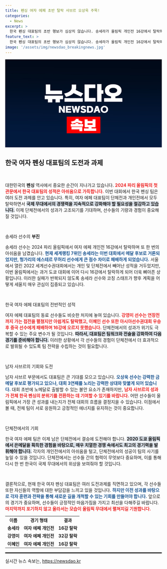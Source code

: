 ```yaml
---
title: 펜싱 여자 에페 초반 탈락 사브르 오상욱 주목!
categories:
  - News
excerpt: >
  한국 펜싱 대표팀의 초반 행보가 심상치 않습니다. 송세라가 올림픽 개인전 16강에서 탈락하며 아쉬움을 남겼고, 다른 선수들도 연이어 고배를 마셨습니다. 단체전에서의 반전을 기대하며, 과연 이들의 반격이 가능할지 주목됩니다!
feature_text: >
  한국 펜싱 대표팀의 초반 행보가 심상치 않습니다. 송세라가 올림픽 개인전 16강에서 탈락하며 아쉬움을 남겼고, 다른 선수들도 연이어 고배를 마셨습니다. 단체전에서의 반전을 기대하며, 과연 이들의 반격이 가능할지 주목됩니다!
image: '/assets/img/newsdao_breakingnews.jpg'
---
```


<p><img src="/assets/img/newsdao_breakingnews.jpg" alt="koreaapp 속보" /></p>

<h2 data-ke-size="size26">한국 여자 펜싱 대표팀의 도전과 과제</h2>

<p data-ke-size="size16">&nbsp;</p>

<p>대한민국의 <b>펜싱</b> 역사에서 중요한 순간이 지나가고 있습니다. <b><span style="color: #ee2323;">2024 파리 올림픽의 첫 관문에서 한국 대표팀의 성적은 아쉬움으로 가득합니다.</span></b> 이번 대회에서 한국 펜싱 팀은 여러 도전 과제를 안고 있습니다. 특히, 여자 에페 대표팀이 단체전과 개인전에서 모두 탈락하면서 <b><span style="background-color: #21538527;">국제 무대에서의 경쟁력을 지속적으로 강화해야 할 필요성을 절감하고 있습니다.</span></b> 이제 단체전에서의 성과가 고조되기를 기대하며, 선수들의 기량과 경험이 중요해질 것입니다.</p>

<p data-ke-size="size16">&nbsp;</p>

<p>송세라 선수의 <b>부진</b></p>

<p>송세라 선수는 2024 파리 올림픽에서 여자 에페 개인전 16강에서 탈락하며 또 한 번의 아쉬움을 남겼습니다. <b><span style="color: #1a5490;">현재 세계랭킹 7위인 송세라는 이번 대회에서 메달 후보로 거론되었지만, 헝가리의 에스테르 무허리 선수에게 큰 점수 차이로 패배하게 되었습니다.</span></b> 서울에서 열린 2022 세계선수권대회에서는 개인 및 단체전에서 빼어난 성적을 거두었지만, 이번 올림픽에서는 과거 도쿄 대회에 이어 다시 16강에서 탈락하게 되어 더욱 뼈아픈 상황입니다. 이러한 실패가 반복되지 않도록 송세라 선수와 코칭 스태프가 향후 계획을 어떻게 세울지 매우 관심이 집중되고 있습니다.</p>

<p data-ke-size="size16">&nbsp;</p>

<p>한국 여자 에페 대표팀의 전반적인 성적 </p>

<p>여자 에페 대표팀의 동료 선수들도 비슷한 처지에 놓여 있습니다. <b><span style="color: #ee2323;">강영미 선수는 연장전까지 가는 접전을 펼쳤지만 아쉽게도 탈락했고, 이혜인 선수 또한 아시아선수권대회 우승 후 중국 선수에게 패배하며 16강에 오르지 못했습니다.</span></b> 단체전에서의 성과가 위기도 극복할 수 있는 주요 변수가 될 것입니다. <b><span style="background-color: #21538527;">따라서, 대표팀은 팀워크와 전술을 강화하여 다음 경기를 준비해야 합니다.</span></b> 이러한 상황에서 각 선수들의 경험이 단체전에서 더 효과적으로 발휘될 수 있도록 팀 전략을 수립하는 것이 필요합니다.</p>

<p data-ke-size="size16">&nbsp;</p>

<p>남자 사브르의 기회와 도전 </p>

<p>남자 사브르 부문에서도 대표팀은 큰 기대를 모으고 있습니다. <b><span style="color: #1a5490;">오상욱 선수는 강력한 금메달 후보로 평가되고 있으나, 대회 3연패를 노리는 강력한 상대와 맞붙게 되어 있습니다.</span></b> 대회 초반에 노메달로 출발할 수 있는 불안 요소가 존재하지만, <b><span style="color: #ee2323;">남자 사브르의 성과가 전체 한국 펜싱의 분위기를 전환하는 데 기여할 수 있기를 바랍니다.</span></b> 어떤 선수들이 올림픽에서 가장 큰 성과를 내는지가 전체 대회의 흐름을 결정지을 수 있습니다. 이점에서 볼 때, 전체 팀이 서로 응원하고 긍정적인 에너지를 유지하는 것이 중요합니다.</p>

<p data-ke-size="size16">&nbsp;</p>

<p>단체전에서의 기회 </p>

<p>한국 여자 에페 팀은 이제 남은 단체전에서 결승에 도전해야 합니다. <b><span style="background-color: #21538527;">2020 도쿄 올림픽에서 은메달을 획득한 경험을 바탕으로, 매우 치열한 경쟁 속에서도 최고의 경기력을 발휘해야 합니다.</span></b> 각자의 개인전에서의 아쉬움을 털고, 단체전에서의 성공이 팀의 사기를 높일 수 있을 것입니다. 단체전에서는 선수들 간의 협력이 무엇보다 중요하며, 이를 통해 다시 한 번 한국이 국제 무대에서의 위상을 보여줘야 할 것입니다.</p>

<p data-ke-size="size16">&nbsp;</p>

<p>결론적으로, 현재 한국 여자 펜싱 대표팀은 여러 도전과제를 직면하고 있으며, 각 선수들 또한 자신들의 역할에 대한 부담감을 느끼고 있을 것입니다. <b><span style="color: #1a5490;">하지만 이전 성과를 바탕으로 각자 훈련과 전략을 통해 새로운 길을 개척할 수 있는 기회를 만들어야 합니다.</span></b> 앞으로의 경기가 중요하며, 선수들이 긍정적인 마음가짐을 가지고 최선을 다해주길 바랍니다. <b><span style="color: #ee2323;">마지막까지 포기하지 않고 올라서는 모습이 올림픽 무대에서 펼쳐지길 기원합니다.</span></b></p>

<table style="width: 100%; border-collapse: collapse;">
  <tbody>
    <tr>
      <td style="text-align: center; height: 17px;"><b>이름</b></td>
      <td style="text-align: center; height: 17px;"><b>경기 형태</b></td>
      <td style="text-align: center; height: 17px;"><b>결과</b></td>
    </tr>
    <tr>
      <td style="text-align: center; height: 17px;"><b>송세라</b></td>
      <td style="text-align: center; height: 17px;"><b>여자 에페 개인전</b></td>
      <td style="text-align: center; height: 17px;"><b>16강 탈락</b></td>
    </tr>
    <tr>
      <td style="text-align: center; height: 17px;"><b>강영미</b></td>
      <td style="text-align: center; height: 17px;"><b>여자 에페 개인전</b></td>
      <td style="text-align: center; height: 17px;"><b>32강 탈락</b></td>
    </tr>
    <tr>
      <td style="text-align: center; height: 17px;"><b>이혜인</b></td>
      <td style="text-align: center; height: 17px;"><b>여자 에페 개인전</b></td>
      <td style="text-align: center; height: 17px;"><b>16강 탈락</b></td>
    </tr>
  </tbody>
</table>

<hr style="border: solid 1px black;"/>
실시간 뉴스 속보는, <a href="https://newsdao.kr" rel="dofollow">https://newsdao.kr</a>


